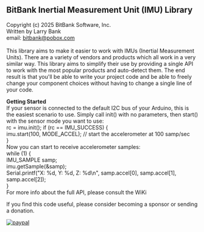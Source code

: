## BitBank Inertial Measurement Unit (IMU) Library

Copyright (c) 2025 BitBank Software, Inc.<br>
Written by Larry Bank<br>
email: bitbank@pobox.com<br>
<br>
This library aims to make it easier to work with IMUs (Inertial Measurement Units). There are a variety of vendors and products which all work in a very similar way. This library aims to simplify their use by providing a single API to work with the most popular products and auto-detect them. The end result is that you'll be able to write your project code and be able to freely change your component choices without having to change a single line of your code.<br>

<b>Getting Started</b><br>
If your sensor is connected to the default I2C bus of your Arduino, this is the easiest scenario to use. Simply call init() with no parameters, then start() with the sensor mode you want to use:<br>
rc = imu.init();
if (rc == IMU_SUCCESS) {<br>
   imu.start(100, MODE_ACCEL); // start the accelerometer at 100 samp/sec<br>
}<br>
Now you can start to receive accelerometer samples:<br>
while (1) {<br>
    IMU_SAMPLE samp;<br>
    imu.getSample(&samp);<br>
    Serial.printf("X: %d, Y: %d, Z: %d\n", samp.accel[0], samp.accel[1], samp.accel[2]);<br>
}<br>
For more info about the full API, please consult the WiKi<br>

If you find this code useful, please consider becoming a sponsor or sending a donation.

[![paypal](https://www.paypalobjects.com/en_US/i/btn/btn_donateCC_LG.gif)](https://www.paypal.com/cgi-bin/webscr?cmd=_s-xclick&hosted_button_id=SR4F44J2UR8S4)


